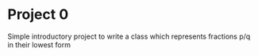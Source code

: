 Project 0
============
Simple introductory project to write a class which represents fractions p/q in their lowest form